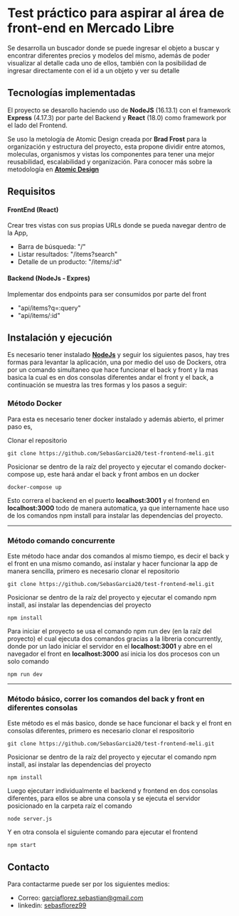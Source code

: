 # Test práctico para aspirar al área de front-end en Mercado Libre

Se desarrolla un buscador donde se puede ingresar el objeto a buscar y encontrar diferentes precios y modelos del mismo, además de poder visualizar al detalle cada uno de ellos, también con la posibilidad de ingresar directamente con el id a un objeto y ver su detalle

## Tecnologías implementadas

El proyecto se desarollo haciendo uso de **NodeJS** (16.13.1) con el framework **Express** (4.17.3) por parte del Backend y **React** (18.0) como framework por el lado del Frontend.

Se uso la metología de Atomic Design creada por **Brad Frost** para la organización y estructura del proyecto, esta propone dividir entre atomos, moleculas, organismos y vistas los componentes para tener una mejor reusabilidad, escalabilidad y organización. Para conocer más sobre la metodología en [**Atomic Design**](https://bradfrost.com/blog/post/atomic-web-design/)

## Requisitos

#### FrontEnd (React)

Crear tres vistas con sus propias URLs donde se pueda navegar dentro de la App,

* Barra de búsqueda: "/"
* Listar resultados: "/items?search"
* Detalle de un producto: "/items/:id"

#### Backend (NodeJs - Expres)

Implementar dos endpoints para ser consumidos por parte del front

* "api/items?q=:query"
* "api/items/:id"

## Instalación y ejecución

Es necesario tener instalado [**NodeJs**](https://nodejs.org/) y seguir los siguientes pasos, hay tres formas para levantar la aplicación, una por medio del uso de Dockers, otra por un comando simultaneo que hace funcionar el back y front y la mas basica la cual es en dos consolas diferentes andar el front y el back, a continuación se muestra las tres formas y los pasos a seguir:

### Método Docker

Para esta es necesario tener docker instalado y además abierto, el primer paso es,

Clonar el repositorio
```shell
git clone https://github.com/SebasGarcia20/test-frontend-meli.git
```
Posicionar se dentro de la raíz del proyecto y ejecutar el comando docker-compose up, este hará andar el back y front ambos en un docker
```shell
docker-compose up
```
Esto correra el backend en el puerto **localhost:3001** y el frontend en **localhost:3000** todo de manera automatica, ya que internamente hace uso de los comandos npm install para instalar las dependencias del proyecto.

------

### Método comando concurrente

Este método hace andar dos comandos al mismo tiempo, es decir el back y el front en una mismo comando, así instalar y hacer funcionar la app de manera sencilla, primero es necesario clonar el repositorio

```shell
git clone https://github.com/SebasGarcia20/test-frontend-meli.git
```

Posicionar se dentro de la raíz del proyecto y ejecutar el comando npm install, así instalar las dependencias del proyecto

```shell
npm install
```

Para iniciar el proyecto se usa el comando npm run dev (en la raíz del proyecto)  el cual ejecuta dos comandos gracias a la libreria concurrently, donde por un lado iniciar el servidor en el **localhost:3001** y abre en el navegador el front en **localhost:3000** así inicia los dos procesos con un solo comando
```shell
npm run dev
```
------
### Método básico, correr los comandos del back y front en diferentes consolas

Este método es el más basico, donde se hace funcionar el back y el front en consolas diferentes, primero es necesario clonar el respositorio

```shell
git clone https://github.com/SebasGarcia20/test-frontend-meli.git
```
Posicionar se dentro de la raíz del proyecto y ejecutar el comando npm install, así instalar las dependencias del proyecto

```shell
npm install
```

Luego ejecutarr individualmente el backend y frontend en dos consolas diferentes, para ellos se abre una consola y se ejecuta el servidor posicionado en la carpeta raíz el comando

```shell
node server.js
```
Y en otra consola el siguiente comando para ejecutar el frontend

```shell
npm start
```

## Contacto

Para contactarme puede ser por los siguientes medios:

* Correo: garciaflorez.sebastian@gmail.com
* linkedin: [sebasflorez99](https://www.linkedin.com/in/sebasflorez99/)




